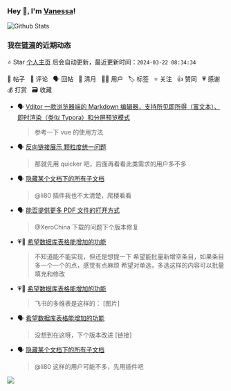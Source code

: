 ### Hey 👋, I'm [Vanessa](http://vanessa.b3log.org/)!

![Github Stats](https://github-readme-stats.vercel.app/api?username=Vanessa219&show_icons=true)

<!--events start -->

### 我在[链滴](https://ld246.com)的近期动态

⭐️ Star [个人主页](https://github.com/Vanessa219/Vanessa219) 后会自动更新，最近更新时间：`2024-03-22 08:34:34`

📝 帖子 &nbsp; 💬 评论 &nbsp; 🗣 回帖 &nbsp; 🌙 清月 &nbsp; 👨‍💻 用户 &nbsp; 🏷️ 标签 &nbsp; ⭐️ 关注 &nbsp; 👍 赞同 &nbsp; 💗 感谢 &nbsp; 💰 打赏 &nbsp; 🗃 收藏

* 🗣 [Vditor 一款浏览器端的 Markdown 编辑器，支持所见即所得（富文本）、即时渲染（类似 Typora）和分屏预览模式](https://ld246.com/article/1549638745630/comment/1711005734337#comments)

  > 参考一下 vue 的使用方法
* 🗣 [反向链接展示 颗粒度统一问题](https://ld246.com/article/1710739014112/comment/1710988679586#comments)

  > 那就先用 quicker 吧，后面再看看此类需求的用户多不多
* 🗣 [隐藏某个文档下的所有子文档](https://ld246.com/article/1710040093539/comment/1710745072443#comments)

  > @li80 插件我也不太清楚，爬楼看看
* 🗣 [能否提供更多 PDF 文件的打开方式](https://ld246.com/article/1710368904744/comment/1710832782379#comments)

  > @XeroChina 下载的问题下个版本修复
* 💗📝 [希望数据库表格能增加的功能](https://ld246.com/article/1710486417808)

  > 不知道能不能实现，但还是想提一下 希望能批量新增空条目，如果条目多一个一个的点，感觉有点麻烦 希望对单选，多选这样的内容可以批量填充和修改
* 💗💬 [希望数据库表格能增加的功能](https://ld246.com/article/1710486417808/comment/1710907716178#comments)

  > 飞书的多维表是这样的： [图片]
* 🗣 [希望数据库表格能增加的功能](https://ld246.com/article/1710486417808/comment/1710907716178#comments)

  > 没想到在这呀，下个版本改进 [链接]
* 🗣 [隐藏某个文档下的所有子文档](https://ld246.com/article/1710040093539/comment/1710745072443#comments)

  > @li80 这样的用户可能不多，先用插件吧


<!--events end -->

<a title="Hits" target="_blank" href="https://github.com/Vanessa219/Vanessa219"><img src="https://hits.b3log.org/Vanessa219/Vanessa219.svg"></a>
